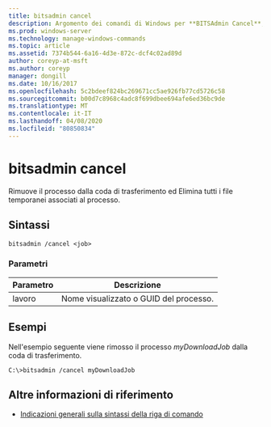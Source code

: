 ```yaml
---
title: bitsadmin cancel
description: Argomento dei comandi di Windows per **BITSAdmin Cancel**, che rimuove il processo dalla coda di trasferimento ed Elimina tutti i file temporanei associati al processo.
ms.prod: windows-server
ms.technology: manage-windows-commands
ms.topic: article
ms.assetid: 7374b544-6a16-4d3e-872c-dcf4c02ad89d
author: coreyp-at-msft
ms.author: coreyp
manager: dongill
ms.date: 10/16/2017
ms.openlocfilehash: 5c2bdeef824bc269671cc5ae926fb77cd5726c58
ms.sourcegitcommit: b00d7c8968c4adc8f699dbee694afe6ed36bc9de
ms.translationtype: MT
ms.contentlocale: it-IT
ms.lasthandoff: 04/08/2020
ms.locfileid: "80850834"
---
```

# <a name="bitsadmin-cancel"></a>bitsadmin cancel

Rimuove il processo dalla coda di trasferimento ed Elimina tutti i file temporanei associati al processo.

## <a name="syntax"></a>Sintassi

```
bitsadmin /cancel <job>
```

### <a name="parameters"></a>Parametri

| Parametro | Descrizione |
| --------- | ----------- |
| lavoro | Nome visualizzato o GUID del processo. |

## <a name="examples"></a><a name=BKMK_examples></a>Esempi

Nell'esempio seguente viene rimosso il processo *myDownloadJob* dalla coda di trasferimento.

```
C:\>bitsadmin /cancel myDownloadJob
```

## <a name="additional-references"></a>Altre informazioni di riferimento

- [Indicazioni generali sulla sintassi della riga di comando](command-line-syntax-key.md)